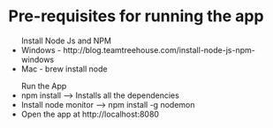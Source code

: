# Pre-requisites for running the app

<ul> Install Node Js and NPM 
<li> Windows - http://blog.teamtreehouse.com/install-node-js-npm-windows </li>
<li> Mac - brew install node </li>
</ul>
<ul> Run the App
  <li> npm install --> Installs all the dependencies
  <li> Install node monitor --> npm install -g nodemon
  <li> Open the app at http://localhost:8080
</ul> 
  

